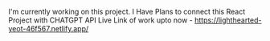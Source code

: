 I'm currently working on this project. I Have Plans to connect this React Project with CHATGPT API
Live Link of work upto now - https://lighthearted-yeot-46f567.netlify.app/
